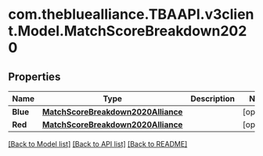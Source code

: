 
# com.thebluealliance.TBAAPI.v3client.Model.MatchScoreBreakdown2020

## Properties

Name | Type | Description | Notes
------------ | ------------- | ------------- | -------------
**Blue** | [**MatchScoreBreakdown2020Alliance**](MatchScoreBreakdown2020Alliance.md) |  | [optional] 
**Red** | [**MatchScoreBreakdown2020Alliance**](MatchScoreBreakdown2020Alliance.md) |  | [optional] 

[[Back to Model list]](../README.md#documentation-for-models)
[[Back to API list]](../README.md#documentation-for-api-endpoints)
[[Back to README]](../README.md)

